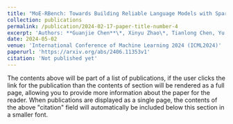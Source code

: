 ```yaml
---
title: "MoE-RBench: Towards Building Reliable Language Models with Sparse Mixture-of-Experts"
collection: publications
permalink: /publication/2024-02-17-paper-title-number-4
excerpt: 'Authors: **Guanjie Chen**\*, Xinyu Zhao\*, Tianlong Chen, Yu Cheng'
date: 2024-05-02
venue: 'International Conference of Machine Learning 2024 (ICML2024)'
paperurl: 'https://arxiv.org/abs/2406.11353v1'
citation: 'Not published yet'
---
```


The contents above will be part of a list of publications, if the user clicks the link for the publication than the contents of section will be rendered as a full page, allowing you to provide more information about the paper for the reader. When publications are displayed as a single page, the contents of the above "citation" field will automatically be included below this section in a smaller font.
